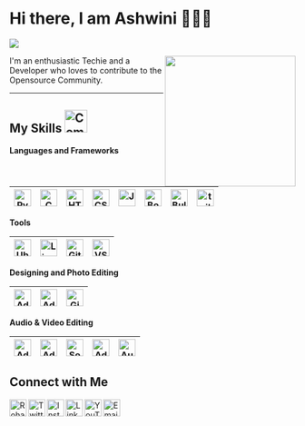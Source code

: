 <h1>Hi there, I am Ashwini 🙋🏽‍♂️</h1> 

![](https://visitor-badge.glitch.me/badge?page_id=rohandas28) 

<img align='right' src="https://miro.medium.com/max/1400/1*qdAW1TjCN57h1lbuuzvchg.gif" width="230">


I'm an enthusiastic Techie and a Developer who loves to contribute to the Opensource Community. 

---

 ## My Skills <img alt="Computer" width="40px" src="/Assets/desktop.png"/>

 **Languages and Frameworks**
 
 <img alt="Python" width="30px" src="/Assets/python.png"/>|<img alt="C" width="30px" src="/Assets/c-programming.png"/>|<img alt="HTML" width="30px" src="/Assets/html.png"/>|<img alt="CSS" width="30px" src="/Assets/css-3.png"/>|<img alt="JavaScript" width="30px" src="/Assets/javascript.png"/>|<img alt="Bootstrap" width="30px" src="/Assets/bootstrap-logo.png"/>|<img alt="Bulma" width="30px" src="/Assets/bulma.svg"/>|<img alt="tailwindcss" width="30px" src="/Assets/tailwindcss-icon.svg"/>
 |--|--|--|--|--|--|--|--|
 
 **Tools**
 
 <img alt="Ubuntu" width="30px" src="/Assets/ubuntu.png"/>|<img alt="Linux" width="30px" src="/Assets/linux.png"/>|<img alt="Git" width="30px" src="/Assets/git.png"/>|<img alt="VSCode" width="30px" src="/Assets/vscode.png"/>|
 |--|--|--|--|
 
 **Designing and Photo Editing**
 
<img alt="Adobe Photoshop" width="30px" src="/Assets/photoshop.png"/>|<img alt="Adobe Lightroom" width="30px" src="/Assets/lightroom.png"/>|<img alt="Gimp" width="30px" src="/Assets/gimp-icon.svg"/>
 |--|--|--|

**Audio & Video Editing**

<img alt="Adobe Premiere Pro" width="30px" src="/Assets/premier.png"/>|<img alt="Adobe After Effects" width="30px" src="/Assets/after-effects.png"/>|<img alt="Sony Vegas" width="30px" src="/Assets/vegas.png"/>|<img alt="Adobe Audition" width="30px" src="/Assets/audition.png"/>|<img alt="Audacity" width="30px" src="/Assets/Audacity_Logo_nofilter.svg"/>
|--|--|--|--|--|

 **Connect with Me**
---
[<img align="left" alt="Rohan Das" width="30px" src="https://rohandas28.github.io/assets/images/logo.png" />](https://rohandas28.github.io/links) [<img align="left" alt="Twitter - Rohan Das" width="30px" src="/Assets/twitter.png" />](https://twitter.com/rohandas28) [<img align="left" alt="Instagram - Rohan Das" width="30px" src="/Assets/instagram.png" />](https://www.instagram.com/RohanDasRD) [<img align="left" alt="LinkedIn - Rohan Das" width="30px" src="/Assets/linkedin.png" />](https://www.linkedin.com/in/rohandas28) [<img align="left" alt="YouTube -Rohan Das" width="30px" src="/Assets/youtube.png" />](https://www.youtube.com/c/RohanDasTech) [<img align="left" alt="Email -Rohan Das" width="30px" src="/Assets/gmail.png" />](mailto:rohandasbirbhum@gmail.com)

